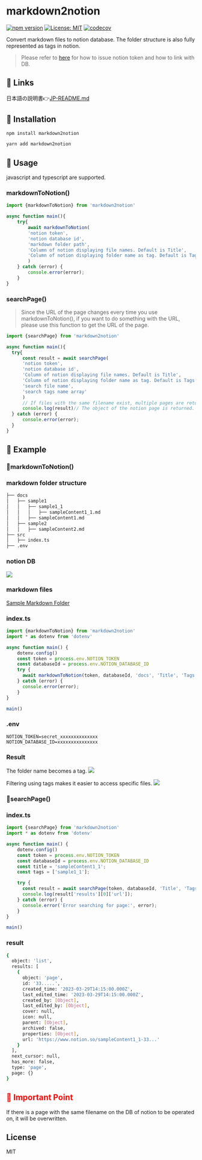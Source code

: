 # markdown2notion
[![npm version](https://badge.fury.io/js/markdown2notion.svg)](https://badge.fury.io/js/markdown2notion) [![License: MIT](https://img.shields.io/badge/License-MIT-yellow.svg)](https://opensource.org/licenses/MIT) [![codecov](https://codecov.io/github/Rujuu-prog/markdown2notion/graph/badge.svg?token=YFLLMR17EB)](https://codecov.io/github/Rujuu-prog/markdown2notion)

Convert markdown files to notion database. The folder structure is also fully represented as tags in notion.

> Please refer to [here](https://developers.notion.com/docs/getting-started) for how to issue notion token and how to link with DB.

## 🔗 Links
日本語の説明書👉[JP-README.md](https://github.com/Rujuu-prog/markdownToNotion/blob/main/README-JP.md)

## 🔽 Installation

```bash
npm install markdown2notion
```

```bash
yarn add markdown2notion
```

## 🔧 Usage

javascript and typescript are supported.

### markdownToNotion()

```typescript
import {markdownToNotion} from 'markdown2notion'

async function main(){
    try{
        await markdownToNotion(
        'notion token',
        'notion database id', 
        'markdown folder path', 
        'Column of notion displaying file names. Default is Title', 
        'Column of notion displaying folder name as tag. Default is Tags'
        )
    } catch (error) {
        console.error(error);
    }
}
```

### searchPage()

> Since the URL of the page changes every time you use markdownToNotion(), if you want to do something with the URL, please use this function to get the URL of the page.
  
  ```typescript
  import {searchPage} from 'markdown2notion'

  async function main(){
    try{
        const result = await searchPage(
        'notion token',
        'notion database id', 
        'Column of notion displaying file names. Default is Title', 
        'Column of notion displaying folder name as tag. Default is Tags',
        'search file name',
        'search tags name array'
        )
        // If files with the same filename exist, multiple pages are returned.
        console.log(result)// The object of the notion page is returned. url can be taken from result['results'][0]['url'] or something like that.
    } catch (error) {
        console.error(error);
    }
  }
  ```


## 🔰 Example

### 🔽markdownToNotion()

### markdown folder structure

```bash
├── docs
│   ├── sample1
│   │   ├── sample1_1
│   │   │   ├── sampleContent1_1.md
│   │   ├── sampleContent1.md
│   ├── sample2
│   │   ├── sampleContent2.md
├── src
│   ├── index.ts
├── .env
```

### notion DB

![](https://user-images.githubusercontent.com/81368541/228247308-30b798e0-b029-4d21-9a91-9d045f11997f.png)

### markdown files
[Sample Markdown Folder](https://github.com/Rujuu-prog/markdown2notion/tree/main/sample/docs)

### index.ts

```typescript
import {markdownToNotion} from 'markdown2notion'
import * as dotenv from 'dotenv'

async function main() {
    dotenv.config()
    const token = process.env.NOTION_TOKEN
    const databaseId = process.env.NOTION_DATABASE_ID
    try {
      await markdownToNotion(token, databaseId, 'docs', 'Title', 'Tags');
    } catch (error) {
      console.error(error);
    }
}

main()
```

### .env

```.env
NOTION_TOKEN=secret_xxxxxxxxxxxxxx
NOTION_DATABASE_ID=xxxxxxxxxxxxxxx
```

### Result
The folder name becomes a tag.
![](https://user-images.githubusercontent.com/81368541/228250770-6c9912c6-bc2f-401c-967a-76e7ae15117a.png)

Filtering using tags makes it easier to access specific files.
![](https://user-images.githubusercontent.com/81368541/228253068-aa17bc25-5401-43c1-8ecc-d98f6a5c1ab9.png)

### 🔽searchPage()

### index.ts

```typescript
import {searchPage} from 'markdown2notion'
import * as dotenv from 'dotenv'

async function main() {
    dotenv.config()
    const token = process.env.NOTION_TOKEN
    const databaseId = process.env.NOTION_DATABASE_ID
    const title = 'sampleContent1_1';
    const tags = ['sample1_1'];

    try {
      const result = await searchPage(token, databaseId, 'Title', 'Tags', title, tags);
      console.log(result['results'][0]['url']);
    } catch (error) {
      console.error('Error searching for page:', error);
    }
}

main()
```

### result

```bash
{
  object: 'list',
  results: [
    {
      object: 'page',
      id: '33.....',
      created_time: '2023-03-29T14:15:00.000Z',
      last_edited_time: '2023-03-29T14:15:00.000Z',
      created_by: [Object],
      last_edited_by: [Object],
      cover: null,
      icon: null,
      parent: [Object],
      archived: false,
      properties: [Object],
      url: 'https://www.notion.so/sampleContent1_1-33...'
    }
  ],
  next_cursor: null,
  has_more: false,
  type: 'page',
  page: {}
}
```

<h2 style="color:red;">👀 Important Point</h2>
If there is a page with the same filename on the DB of notion to be operated on, it will be overwritten.

## License

MIT
